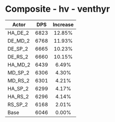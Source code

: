 # Composite - hv - venthyr
| Actor | DPS | Increase |
|---|:---:|:---:|
|HA_DE_2|6823|12.85%|
|DE_MD_2|6768|11.93%|
|DE_SP_2|6665|10.23%|
|DE_RS_2|6660|10.15%|
|HA_MD_2|6439|6.49%|
|MD_SP_2|6306|4.30%|
|MD_RS_2|6301|4.21%|
|HA_SP_2|6299|4.17%|
|HA_RS_2|6296|4.14%|
|RS_SP_2|6168|2.01%|
|Base|6046|0.00%|
